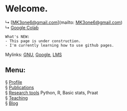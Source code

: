 # Welcome.


↳ [MK3one6@gmail.com](mailto: MK3one6@gmail.com)  
↳ [Google Colab]("https://colab.research.google.com/")
```
What's NEW:  
- This page is under construction. 
- I'm currently learning how to use github pages.
```

Mylinks: [GNU]("https://www.gnu.ac.kr"), [Google]("https://www.gogle.com"), [LMS]("https://rec.ac.kr/gnu")

## Menu:

§ [Profile](/contents/profile.md)  
§ [Publications](/publications.md)  
§ [Research tools](/contents/tools.md) Python, R, Basic stats, Praat  
§ [Teaching](/contents/teaching.md)  
§ [Blog](/blog/readme.md)

